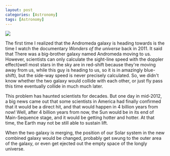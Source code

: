 ```yaml
---
layout: post
categories: [Astronomy]
tags: [Astronomy]
---
```


![](http://www.californiaindianeducation.org/science_lab/pics/space_photos/Andromeda_Galaxy.jpg)

  The first time I realized that the Andromeda galaxy is heading towards is the time I watch the documentary *Wonders of the universe* back in 2011. It said that There was a big-brother galaxy named Andromeda moving to us. However, scientists can only calculate the sight-line speed with the doppler effect(well most stars in the sky are in red-shift because they're moving away from us, while this guy is heading to us, so it is in amazingly blue-shift), but the side-way speed is never precisely calculated. So, we didn't know whether the two galaxy would collide with each other, or just fly pass this time eventually collide in much much later.

  This problem has haunted scientists for decades. But one day in mid-2012, a big news came out that some scientists in America had finally confirmed that it would be a direct hit, and that would happen in 4 billion years from now! Well, after 4 billion years from now, the Sun would be in its end of Main-Sequence stage, and it would be getting hotter and hotter. At that time, the Earth may not be still able to sustain lift.

  When the two galaxy is merging, the position of our Solar system in the new combined galaxy would be changed, probably get swung to the outer area of the galaxy, or even get ejected out the empty space of the longly universe.
